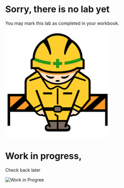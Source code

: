 # Sorry, there is no lab yet
You may mark this lab as completed in your workbook.

![Image of construction sign](../ConstructionSign.png)


# Work in progress,
Check back later

![Work in Progree](c7uei-82evh.png)
